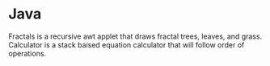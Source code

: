 Java
====

Fractals is a recursive awt applet that draws fractal trees, leaves, and grass.
Calculator is a stack baised equation calculator that will follow order of operations.
